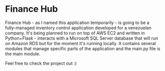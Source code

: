 # Finance Hub

Finance Hub - as I named this application temporarily - is going to be a fully-managed inventory control application developed for a venezuelan company. It's being planned to run on top of AWS EC2 and written in Python+Flask - interacts with a Microsoft SQL Server database that will run on Amazon RDS but for the moment it's running locally. It contains several modules that manage specific parts of the application and the main.py file is the main module.

Feel free to check the project out :)

